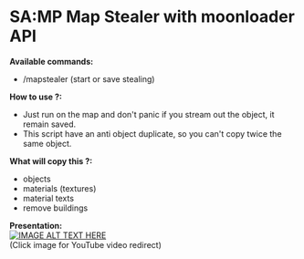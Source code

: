 # SA:MP Map Stealer with moonloader API

**Available commands:**
- /mapstealer (start or save stealing)

**How to use ?:**
- Just run on the map and don't panic if you stream out the object, it remain saved.
- This script have an anti object duplicate, so you can't copy twice the same object.

**What will copy this ?:**
- objects
- materials (textures)
- material texts
- remove buildings

**Presentation:**<br>
[![IMAGE ALT TEXT HERE](https://img.youtube.com/vi/tlBYpQZKuqQ/0.jpg)](https://www.youtube.com/watch?v=tlBYpQZKuqQ)<br>(Click image for YouTube video redirect)
